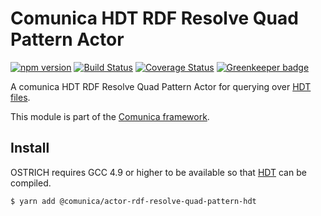 # Comunica HDT RDF Resolve Quad Pattern Actor

[![npm version](https://badge.fury.io/js/%40comunica%2Factor-rdf-resolve-quad-pattern-hdt.svg)](https://www.npmjs.com/package/@comunica/actor-rdf-resolve-quad-pattern-hdt)
[![Build Status](https://travis-ci.org/comunica/comunica-actor-rdf-resolve-quad-pattern-hdt.svg?branch=master)](https://travis-ci.org/comunica/comunica-actor-rdf-resolve-quad-pattern-hdt)
[![Coverage Status](https://coveralls.io/repos/github/comunica/comunica-actor-rdf-resolve-quad-pattern-hdt/badge.svg?branch=master)](https://coveralls.io/github/comunica/comunica-actor-rdf-resolve-quad-pattern-hdt?branch=master) [![Greenkeeper badge](https://badges.greenkeeper.io/comunica/comunica-actor-rdf-resolve-quad-pattern-hdt.svg)](https://greenkeeper.io/)

A comunica HDT RDF Resolve Quad Pattern Actor for querying over [HDT files](http://www.rdfhdt.org/).

This module is part of the [Comunica framework](https://github.com/comunica/comunica).

## Install

OSTRICH requires GCC 4.9 or higher to be available so that [HDT](http://www.rdfhdt.org/) can be compiled.

```bash
$ yarn add @comunica/actor-rdf-resolve-quad-pattern-hdt
```

